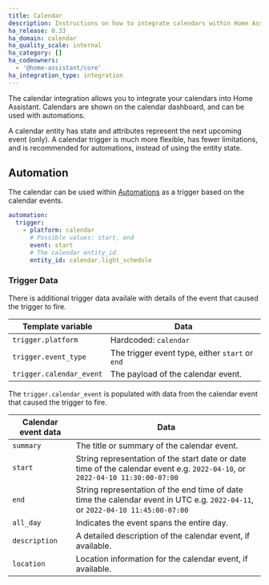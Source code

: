 ```yaml
---
title: Calendar
description: Instructions on how to integrate calendars within Home Assistant.
ha_release: 0.33
ha_domain: calendar
ha_quality_scale: internal
ha_category: []
ha_codeowners:
  - '@home-assistant/core'
ha_integration_type: integration
---
```


The calendar integration allows you to integrate your calendars into Home Assistant. Calendars are shown on the calendar dashboard, and can be used with automations.

A calendar entity has state and attributes represent the next upcoming event (only). A calendar trigger is much more flexible, has fewer limitations, and is recommended for automations, instead of using the entity state.

## Automation

The calendar can be used within [Automations](/docs/automation) as a trigger based on the calendar events.

```yaml
automation:
  trigger:
    - platform: calendar
      # Possible values: start, end
      event: start
      # The calendar entity_id
      entity_id: calendar.light_schedule
```

### Trigger Data

There is additional trigger data availale with details of the event that caused the trigger to fire.

| Template variable        | Data                                             |
| ------------------------ | ------------------------------------------------ |
| `trigger.platform`       | Hardcoded: `calendar`                            |
| `trigger.event_type`     | The trigger event type, either `start`  or `end` |
| `trigger.calendar_event` | The payload of the calendar event.               |

The `trigger.calendar_event` is populated with data from the calendar
event that caused the trigger to fire.

| Calendar event data | Data                                                        |
| ------------------- | ----------------------------------------------------------- |
| `summary`           | The title or summary of the calendar event.                 |
| `start`             | String representation of the start date or date time of the calendar event e.g. `2022-04-10`, or `2022-04-10 11:30:00-07:00` |
| `end`               | String representation of the end time of date time the calendar event in UTC  e.g. `2022-04-11`, or `2022-04-10 11:45:00-07:00`   |
| `all_day`           | Indicates the event spans the entire day.                   |
| `description`       | A detailed description of the calendar event, if available. |
| `location`          | Location information for the calendar event, if available.  |
